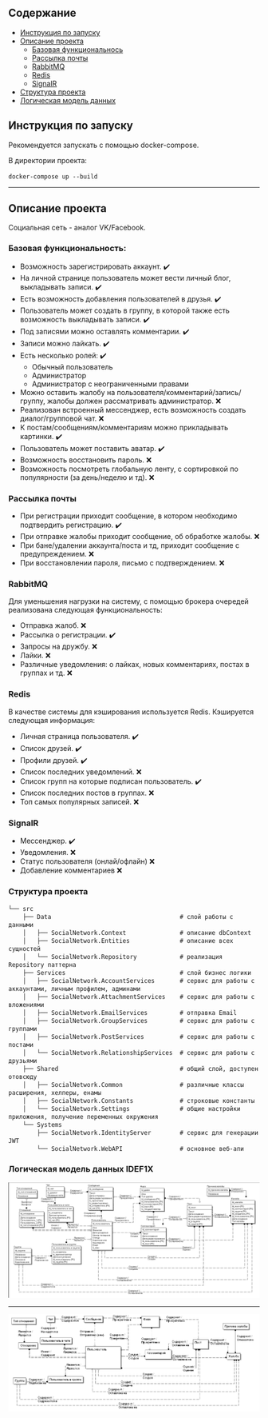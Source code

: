 ## Содержание

- [Инструкция по запуску](#инструкция-по-запуску)
- [Описание проекта](#описание-проекта)
  - [Базовая функциональнось](#базовая-функциональность-)
  - [Рассылка почты](#рассылка-почты)
  - [RabbitMQ](#rabbitmq)
  - [Redis](#redis)
  - [SignalR](#signalr)
- [Структура проекта](#структура-проекта)
- [Логическая модель данных](#логическая-модель-данных-idef1x)

## Инструкция по запуску
<p>Рекомендуется запускать с помощью docker-compose.</p>
<p>В директории проекта:</p>

``docker-compose up --build``
___
## Описание проекта
Социальная сеть - аналог VK/Facebook.
### Базовая функциональность: 

- Возможность зарегистрировать аккаунт. :heavy_check_mark:
- На личной странице пользователь может вести личный блог, выкладывать записи. :heavy_check_mark:
- Есть возможность добавления пользователей в друзья. :heavy_check_mark:
- Пользователь может создать в группу, в которой также есть возможность выкладывать записи. :heavy_check_mark:
- Под записями можно оставлять комментарии.  :heavy_check_mark:
- Записи можно лайкать. :heavy_check_mark:
- Есть несколько ролей:  :heavy_check_mark:
  - Обычный пользователь
  - Администратор
  - Администратор с неограниченными правами
- Можно оставить жалобу на пользователя/комментарий/запись/группу, жалобы должен рассматривать администратор. :x:
- Реализован встроенный мессенджер, есть возможность создать диалог/групповой чат. :x:
- К постам/сообщениям/комментариям можно прикладывать картинки. :heavy_check_mark:
- Пользователь может поставить аватар. :heavy_check_mark:
- Возможность восстановить пароль. :x:
- Возможность посмотреть глобальную ленту, с сортировкой по популярности (за день/неделю и тд). :x:

### Рассылка почты

- При регистрации приходит сообщение, в котором необходимо подтвердить регистрацию. :heavy_check_mark:
- При отправке жалобы приходит сообщение, об обработке жалобы. :x:
- При бане/удалении аккаунта/поста и тд, приходит сообщение с предупреждением. :x:
- При восстановлении пароля, письмо с подтверждением. :x:

### RabbitMQ

Для уменьшения нагрузки на систему, с помощью брокера очередей реализована следующая функциональность:
- Отправка жалоб. :x:
- Рассылка о регистрации. :heavy_check_mark:
- Запросы на дружбу. :x:
- Лайки. :x:
- Различные уведомления: о лайках, новых комментариях, постах в группах и тд. :x:

### Redis

В качестве системы для кэширования используется Redis. Кэшируется следующая информация: 
- Личная страница пользователя. :heavy_check_mark:
- Список друзей. :heavy_check_mark:
- Профили друзей. :heavy_check_mark:
- Список последних уведомлений. :x:
- Список групп на которые подписан пользователь. :heavy_check_mark:
- Список последних постов в группах. :x:
- Топ самых популярных записей. :x:

### SignalR

- Мессенджер. :heavy_check_mark:
- Уведомления.  :x:
- Статус пользователя (онлай/офлайн) :x:
- Добавление комментариев :x:

### Структура проекта
```
└── src                                                  
    ├── Data                                    # слой работы с данными
    │   ├── SocialNetwork.Context               # описание dbContext
    │   ├── SocialNetwork.Entities              # описание всех сущностей
    │   └── SocialNetwork.Repository            # реализация Repository паттерна
    ├── Services                                # слой бизнес логики
    │   ├── SocialNetwork.AccountServices       # сервис для работы с аккаунтами, личным профилем, админами
    │   ├── SocialNetwork.AttachmentServices    # сервис для работы с вложениями
    │   ├── SocialNetwork.EmailServices         # отправка Email
    │   ├── SocialNetwork.GroupServices         # сервис для работы с группами
    │   ├── SocialNetwork.PostServices          # сервис для работы с постами
    │   └── SocialNetwork.RelationshipServices  # сервис для работы с друзьями
    ├── Shared                                  # общий слой, доступен отовсюду
    │   ├── SocialNetwork.Common                # различные классы расширения, хелперы, енамы
    │   ├── SocialNetwork.Constants             # строковые константы
    │   └── SocialNetwork.Settings              # общие настройки приложения, получение переменных окружения
    └── Systems                                 
        ├── SocialNetwork.IdentityServer        # сервис для генерации JWT 
        └── SocialNetwork.WebAPI                # основное веб-апи
```
### Логическая модель данных IDEF1X
![bd](bd.png)
____
![bd2](bd2.png)